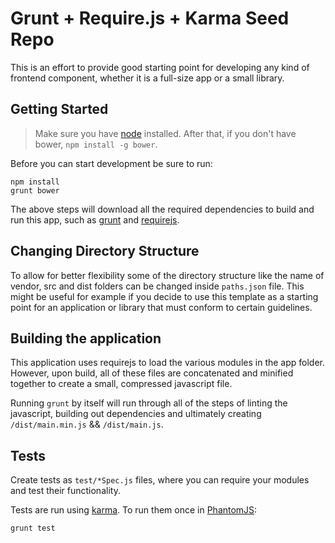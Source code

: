 # Grunt + Require.js + Karma Seed Repo

This is an effort to provide good starting point for developing any kind of
frontend component, whether it is a full-size app or a small library.

## Getting Started

> Make sure you  have [node](http://nodejs.com) installed.
After that, if you don't have bower, `npm install -g bower`.

Before you can start development be sure to run:

    npm install
    grunt bower

The above steps will download all the required dependencies to
build and run this app, such as [grunt](http://gruntjs.com) and
[requirejs](http://requirejs.org).

## Changing Directory Structure

To allow for better flexibility some of the directory structure like the name
of vendor, src and dist folders can be changed inside `paths.json` file. This
might be useful for example if you decide to use this template as a starting
point for an application or library that must conform to certain guidelines.

## Building the application

This application uses requirejs to load the various modules in
the app folder. However, upon build, all of these files are
concatenated and minified together to create a small, compressed
javascript file.

Running `grunt` by itself will run through all of the steps of
linting the javascript, building out dependencies and ultimately
creating `/dist/main.min.js` && `/dist/main.js`.

## Tests

Create tests as `test/*Spec.js` files, where you can
require your modules and test their functionality.

Tests are run using [karma](http://karma-runner.github.io/).
To run them once in [PhantomJS](http://phantomjs.org/):

    grunt test
